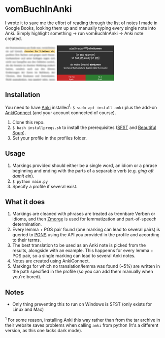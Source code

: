 # vomBuchInAnki
I wrote it to save me the effort of reading through the list of notes I made in Google Books, looking them up and manually typing every single note into Anki. Simply highlight something -> run vomBuchInAnki -> Anki note created.

<img src="/example.png" alt="Example" width="70%" height="70%">

## Installation
You need to have [Anki](https://apps.ankiweb.net/#download) installed<sup>1</sup>: `$ sudo apt install anki` plus the add-on [AnkiConnect](https://ankiweb.net/shared/info/2055492159) (and your account connected of course).
 
 1. Clone this repo.
 1. `$ bash installpreqs.sh` to install the prerequisites ([SFST](https://www.cis.uni-muenchen.de/~schmid/tools/SFST/) and [Beautiful Soup](https://www.crummy.com/software/BeautifulSoup/)).
 1. Set your profile in the profiles folder.
 
 ## Usage
 1. Markings provided should either be a single word, an idiom or a phrase beginning and ending with the parts of a separable verb (e.g. _ging oft damit ein_).
 1. `$ python main.py`
 1. Specify a profile if several exist.

## What it does
1. Markings are cleaned with phrases are treated as trennbare Verben or idioms, and then [Zmorge](https://pub.cl.uzh.ch/users/sennrich/zmorge/) is used for lemmatization and part-of-speech determination.
1. Every lemma + POS pair found (one marking can lead to several pairs) is queried to [PONS](https://en.pons.com/p/online-dictionary/developers/api) using the API you provided in the profile and according to their terms.
1. The best translation to be used as an Anki note is picked from the results, alongside with an example. This happenns for every lemma + POS pair, so a single marking can lead to several Anki notes.
1. Notes are created using AnkiConnect.
1. Markings for which no translation/lemma was found (~5%) are written in the path specified in the profile (so you can add them manually when you're bored).

## Notes
* Only thing preventing this to run on Windows is SFST (only exists for Linux and Mac)

<sup>1</sup> For some reason, installing Anki this way rather than from the tar archive in their website saves problems when calling `anki` from python (It's a different version, as this one lacks dark mode).
